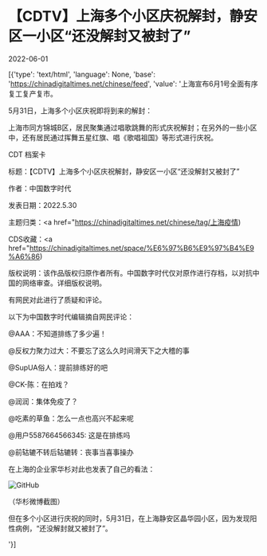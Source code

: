 # 【CDTV】上海多个小区庆祝解封，静安区一小区“还没解封又被封了”

2022-06-01

[{'type': 'text/html', 'language': None, 'base': 'https://chinadigitaltimes.net/chinese/feed', 'value': '上海宣布6月1号全面有序复工复产复市。



5月31日，上海多个小区庆祝即将到来的解封：

上海市同方锦城B区，居民聚集通过唱歌跳舞的形式庆祝解封；在另外的一些小区中，还有居民通过挥舞五星红旗、唱《歌唱祖国》等形式进行庆祝。





CDT 档案卡

标题：【CDTV】上海多个小区庆祝解封，静安区一小区“还没解封又被封了”

作者：中国数字时代

发表日期：2022.5.30

主题归类：<a href="https://chinadigitaltimes.net/chinese/tag/上海疫情)

CDS收藏：<a href="https://chinadigitaltimes.net/space/%E6%97%B6%E9%97%B4%E9%A6%86)

版权说明：该作品版权归原作者所有。中国数字时代仅对原作进行存档，以对抗中国的网络审查。详细版权说明。





有网民对此进行了质疑和评论。

以下为中国数字时代编辑摘自网民评论：



@AAA：不知道排练了多少遍！

@反权力聚力过大：不要忘了这么久时间滑天下之大稽的事

@SupUA俗人：提前排练好的吧

@CK-陈：在拍戏？

@润润：集体免疫了？

@吃素的草鱼：怎么一点也高兴不起来呢

@用户5587664566345: 这是在排练吗

@前轱辘不转后轱辘转：丧事当喜事操办



在上海的企业家华杉对此也发表了自己的看法：

![GitHub](https://chinadigitaltimes.net/chinese/files/2022/06/IMG_8460.jpg)

（华杉微博截图）

但在多个小区进行庆祝的同时，5月31日，在上海静安区晶华园小区，因为发现阳性病例，“还没解封就又被封了”。

'}]